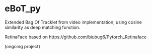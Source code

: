 # eBoT_py
Extended Bag Of Tracklet from video implementation, using cosine similarity as deep matching function.

RetinaFace based on https://github.com/biubug6/Pytorch_Retinaface

(ongoing project)
